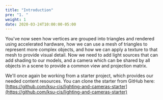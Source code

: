 ```yaml
---
title: "Introduction"
pre: "1. "
weight: 1
date: 2020-03-24T10:00:00-05:00
---
```

You've now seen how vertices are grouped into triangles and rendered using accelerated hardware, how we can use a mesh of triangles to represent more complex objects, and how we can apply a texture to that mesh to provide visual detail.  Now we need to add light sources that can add shading to our models, and a camera which can be shared by all objects in a scene to provide a common view and projection matrix.

We'll once again be working from a starter project, which provides our needed content resources.  You can clone the starter from GitHub here: [https://github.com/ksu-cis/lighting-and-cameras-starter](https://github.com/ksu-cis/lighting-and-cameras-starter)

